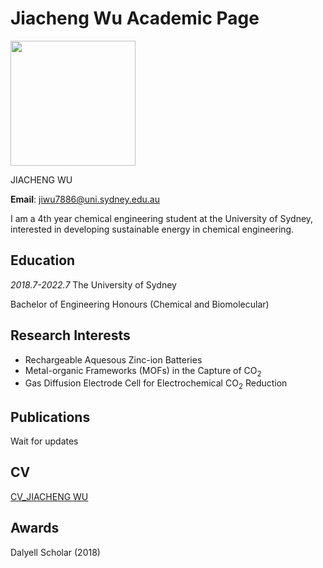 # Jiacheng Wu Academic Page

<img src="https://user-images.githubusercontent.com/95839676/145388605-1c5f8c59-dc64-4346-9b30-1bb5ee4bb83e.jpg" width="200" height="200" />

JIACHENG WU

**Email**: jiwu7886@uni.sydney.edu.au

I am a 4th year chemical engineering student at the University of Sydney, interested in developing sustainable energy in chemical engineering.

## Education
*2018.7-2022.7* The University of Sydney

Bachelor of Engineering Honours (Chemical and Biomolecular)

## Research Interests
- Rechargeable Aquesous Zinc-ion Batteries
- Metal-organic Frameworks (MOFs) in the Capture of CO<sub>2</sub>
- Gas Diffusion Electrode Cell for Electrochemical CO<sub>2</sub> Reduction

## Publications
Wait for updates

## CV
[CV_JIACHENG WU](https://drive.google.com/file/d/1Fruoh2toN8M0bI4xy3NTr9w6CW5_qJDt/view?usp=sharing)

## Awards
Dalyell Scholar (2018)
